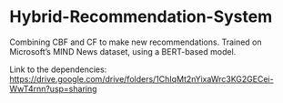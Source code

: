 # Hybrid-Recommendation-System

Combining CBF and CF to make new recommendations. Trained on Microsoft’s MIND News dataset, using a BERT-based model.

Link to the dependencies: https://drive.google.com/drive/folders/1ChIqMt2nYixaWrc3KG2GECei-WwT4rnn?usp=sharing
